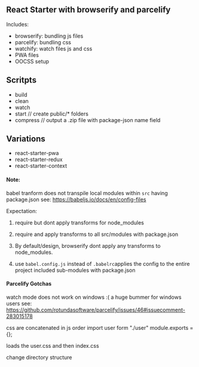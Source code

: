 ## React Starter with browserify and parcelify

Includes: 
- browserify:  bundling js files
- parcelify: bundling css 
- watchify: watch files js and css
- PWA files
- OOCSS setup



## Scritpts
- build 
- clean
- watch
- start // create public/\* folders 
- compress // output a .zip file with package-json name field


## Variations
- react-starter-pwa
- react-starter-redux
- react-starter-context

#### Note: 
babel tranform does not transpile local modules within `src` having package.json
see: https://babeljs.io/docs/en/config-files 

Expectation: 
1. require but dont apply transforms for node_modules
2. require and apply transforms to all src/modules with package.json

1. By default/design, browserify dont apply any transforms to node_modules.
2. use `babel.config.js` instead of `.babelrc`applies the config to the entire project included sub-modules with package.json

#### Parcelify Gotchas
watch mode does not work on windows :(  a huge bummer for windows users
see: https://github.com/rotundasoftware/parcelify/issues/46#issuecomment-283015178 

css are concatenated in js order
import user form "./user"
module.exports = {};

loads the user.css and then index.css

change directory structure
